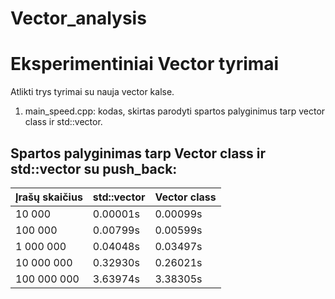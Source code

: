 # Vector_analysis

# Eksperimentiniai Vector tyrimai

Atlikti trys tyrimai su nauja vector kalse.

1. main_speed.cpp: kodas, skirtas parodyti spartos palyginimus tarp vector class ir std::vector.

## Spartos palyginimas tarp Vector class ir std::vector su push_back:

| Įrašų skaičius  | std::vector   | Vector class    |
|-----------------|---------------|-----------------|
| 10 000          | 0.00001s      | 0.00099s        |
| 100 000         | 0.00799s      | 0.00599s        |
| 1 000 000       | 0.04048s      | 0.03497s        |
| 10 000 000      | 0.32930s      | 0.26021s        |
| 100 000 000     | 3.63974s      | 3.38305s        |
